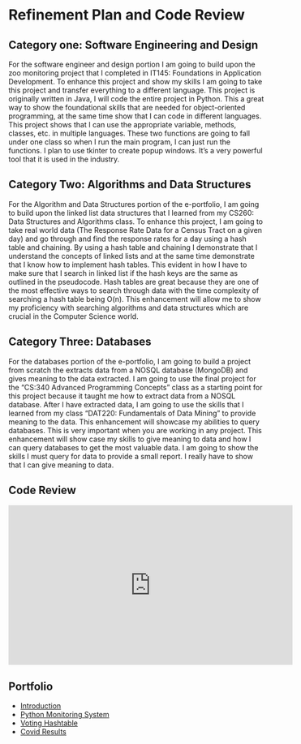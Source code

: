 # Refinement Plan and Code Review

## Category one: Software Engineering and Design

For the software engineer and design portion I am going to build upon the zoo monitoring project that I completed in IT145: Foundations in Application Development. To enhance this project and show my skills I am going to take this project and transfer everything to a different language. This project is originally written in Java, I will code the entire project in Python. This a great way to show the foundational skills that are needed for object-oriented programming, at the same time show that I can code in different languages. This project shows that I can use the appropriate variable, methods, classes, etc. in multiple languages. These two functions are going to fall under one class so when I run the main program, I can just run the functions. I plan to use tkinter to create popup windows. It’s a very powerful tool that it is used in the industry.

## Category Two: Algorithms and Data Structures

For the Algorithm and Data Structures portion of the e-portfolio, I am going to build upon the linked list data structures that I learned from my CS260: Data Structures and Algorithms class. To enhance this project, I am going to take real world data (The Response Rate Data for a Census Tract on a given day) and go through and find the response rates for a day using a hash table and chaining. By using a hash table and chaining I demonstrate that I understand the concepts of linked lists and at the same time demonstrate that I know how to implement hash tables. This evident in how I have to make sure that I search in linked list if the hash keys are the same as outlined in the pseudocode. Hash tables are great because they are one of the most effective ways to search through data with the time complexity of searching a hash table being O(n). This enhancement will allow me to show my proficiency with searching algorithms and data structures which are crucial in the Computer Science world. 

## Category Three: Databases
For the databases portion of the e-portfolio, I am going to build a project from scratch the extracts data from a NOSQL database (MongoDB) and gives meaning to the data extracted. I am going to use the final project for the “CS:340 Advanced Programming Concepts” class as a starting point for this project because it taught me how to extract data from a NOSQL database. After I have extracted data, I am going to use the skills that I learned from my class “DAT220: Fundamentals of Data Mining” to provide meaning to the data. This enhancement will showcase my abilities to query databases. This is very important when you are working in any project. This enhancement will show case my skills to give meaning to data and how I can query databases to get the most valuable data. I am going to show the skills I must query for data to provide a small report. I really have to show that I can give meaning to data.

## Code Review
<div align="center">
  <iframe
          width="560"
          height="315"
          src="https://youtube.com/embed/ZCk3SdzA1Bs"
          frameborder="0"
          allow="autoplay; encrypted-media"
          allowfullscreen="">
  </iframe>
</div>

## Portfolio
- [Introduction](https://willi9.github.io/index.html)
- [Python Monitoring System](https://willi9.github.io/PythonMonitoringSystem.html)
- [Voting Hashtable](https://willi9.github.io/VotingHashtable)
- [Covid Results](https://willi9.github.io/CovidResults)
   
          

